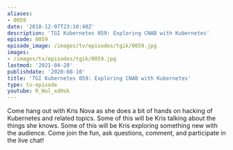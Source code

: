 ```yaml
---
aliases:
- 0059
date: '2018-12-07T23:10:40Z'
description: 'TGI Kubernetes 059: Exploring CNAB with Kubernetes'
episode: 0059
episode_image: /images/tv/episodes/tgik/0059.jpg
images:
- /images/tv/episodes/tgik/0059.jpg
lastmod: '2021-04-20'
publishdate: '2020-08-10'
title: 'TGI Kubernetes 059: Exploring CNAB with Kubernetes'
type: tv-episode
youtube: R_Wul_xdHsk
---
```


Come hang out with Kris Nova as she does a bit of hands on hacking of Kubernetes and related topics. Some of this will be Kris talking about the things she knows. Some of this will be Kris exploring something new with the audience. Come join the fun, ask questions, comment, and participate in the live chat!